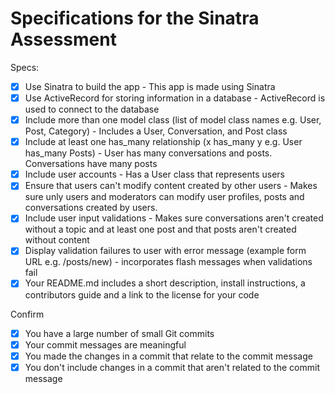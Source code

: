 # Specifications for the Sinatra Assessment

Specs:
- [x] Use Sinatra to build the app - This app is made using Sinatra
- [x] Use ActiveRecord for storing information in a database - ActiveRecord is used to connect to the database
- [x] Include more than one model class (list of model class names e.g. User, Post, Category) - Includes a User, Conversation, and Post class
- [x] Include at least one has_many relationship (x has_many y e.g. User has_many Posts) - User has many conversations and posts. Conversations have many posts
- [x] Include user accounts - Has a User class that represents users
- [x] Ensure that users can't modify content created by other users - Makes sure unly users and moderators can modify user profiles, posts and conversations created by users.
- [x] Include user input validations - Makes sure conversations aren't created without a topic and at least one post and that posts aren't created without content
- [x] Display validation failures to user with error message (example form URL e.g. /posts/new) - incorporates flash messages when validations fail
- [x] Your README.md includes a short description, install instructions, a contributors guide and a link to the license for your code

Confirm
- [x] You have a large number of small Git commits
- [x] Your commit messages are meaningful
- [x] You made the changes in a commit that relate to the commit message
- [x] You don't include changes in a commit that aren't related to the commit message

